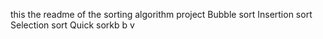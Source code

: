 this the readme of the sorting algorithm project
Bubble sort
Insertion sort
Selection sort
Quick sorkb
b
v

